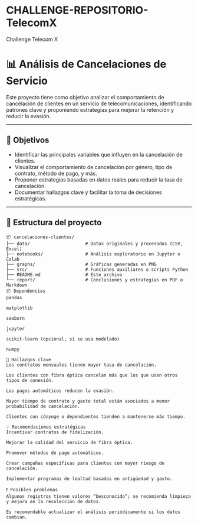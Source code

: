 # CHALLENGE-REPOSITORIO-TelecomX
Challenge Telecom X
 # 📊 Análisis de Cancelaciones de Servicio

Este proyecto tiene como objetivo analizar el comportamiento de cancelación de clientes en un servicio de telecomunicaciones, identificando patrones clave y proponiendo estrategias para mejorar la retención y reducir la evasión.

---

## 📌 Objetivos

- Identificar las principales variables que influyen en la cancelación de clientes.
- Visualizar el comportamiento de cancelación por género, tipo de contrato, método de pago, y más.
- Proponer estrategias basadas en datos reales para reducir la tasa de cancelación.
- Documentar hallazgos clave y facilitar la toma de decisiones estratégicas.

---

## 📁 Estructura del proyecto

```plaintext
📦 cancelaciones-clientes/
├── data/                     # Datos originales y procesados (CSV, Excel)
├── notebooks/                # Análisis exploratorio en Jupyter o Colab
├── graphs/                   # Gráficas generadas en PNG
├── src/                      # Funciones auxiliares o scripts Python
├── README.md                 # Este archivo
└── report/                   # Conclusiones y estrategias en PDF o Markdown
📦 Dependencias
pandas

matplotlib

seaborn

jupyter

scikit-learn (opcional, si se usa modelado)

numpy

🧠 Hallazgos clave
Los contratos mensuales tienen mayor tasa de cancelación.

Los clientes con fibra óptica cancelan más que los que usan otros tipos de conexión.

Los pagos automáticos reducen la evasión.

Mayor tiempo de contrato y gasto total están asociados a menor probabilidad de cancelación.

Clientes con cónyuge o dependientes tienden a mantenerse más tiempo.

💡 Recomendaciones estratégicas
Incentivar contratos de fidelización.

Mejorar la calidad del servicio de fibra óptica.

Promover métodos de pago automáticos.

Crear campañas específicas para clientes con mayor riesgo de cancelación.

Implementar programas de lealtad basados en antigüedad y gasto.

❗ Posibles problemas
Algunos registros tienen valores “Desconocido”; se recomienda limpieza y mejora en la recolección de datos.

Es recomendable actualizar el análisis periódicamente si los datos cambian.
